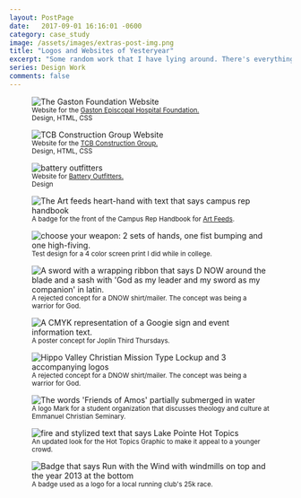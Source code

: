 ```yaml
---
layout: PostPage
date:   2017-09-01 16:16:01 -0600
category: case_study
image: /assets/images/extras-post-img.png
title: "Logos and Websites of Yesteryear"
excerpt: "Some random work that I have lying around. There's everything here from branding to illustration, to some websites that are only mildly embarrassing."
series: Design Work
comments: false
---
```

<section class="container__small mb-2">

  <figure class="container__image mt-2 mb-2">
    <img src="/assets/images/gaston_portfolio-background.jpg" alt="The Gaston Foundation Website" />
    <figcaption class="mt-half center">
      <small>Website for the <a href="https://www.gastonfoundation.org/">Gaston Episcopal Hospital Foundation.</a><br>Design, HTML, CSS</small>
    </figcaption>
  </figure>

  <figure class="container__image mb-2">
    <img src="/assets/images/tcb_portfolio-background.jpg" alt="TCB Construction Group Website" />
    <figcaption class="mt-half center">
      <small>Website for the <a href="http://tcbconstructiongroup.com/">TCB Construction Group.</a><br>Design, HTML, CSS</small>
    </figcaption>
  </figure>

  <figure class="container__image mb-2">
    <img src="/assets/images/bo-website.png" alt="battery outfitters" />
    <figcaption class="mt-half center">
      <small>Website for <a href="http://batteryoutfitters.com/">Battery Outfitters.</a><br>Design</small>
    </figcaption>
  </figure>

  <figure class="container__image mb-2 center" style="max-width: 640px !important; justify-content: center; align-self: center;">
    <img src="/assets/images/campus-rep-af.jpeg" alt="The Art feeds heart-hand with text that says campus rep handbook" />
    <figcaption class="mt-half center">
      <small>A badge for the front of the Campus Rep Handbook for <a href="www.artfeeds.org">Art Feeds</a>.</small>
    </figcaption>
  </figure>

  <figure class="container__image mb-2">
    <img src="/assets/images/choose-your-weapon.jpg" alt="choose your weapon: 2 sets of hands, one fist bumping and one high-fiving." />
    <figcaption class="mt-half center">
      <small>Test design for a 4 color screen print I did while in college.</small>
    </figcaption>
  </figure>

  <figure class="container__image mb-2">
    <img src="/assets/images/dnow-rejected.png" alt="A sword with a wrapping ribbon that says D NOW around the blade and a sash with 'God as my leader and my sword as my companion' in latin." />
    <figcaption class="mt-half center">
      <small>A rejected concept for a DNOW shirt/mailer. The concept was being a warrior for God.</small>
    </figcaption>
  </figure>

  <figure class="container__image mb-2">
    <img src="/assets/images/Capri.png" alt="A CMYK representation of a Googie sign and event information text." />
    <figcaption class="mt-half center">
      <small>A poster concept for Joplin Third Thursdays.</small>
    </figcaption>
  </figure>

  <figure class="container__image mb-2">
    <img src="/assets/images/hvcm.png" alt="Hippo Valley Christian Mission Type Lockup and 3 accompanying logos" />
    <figcaption class="mt-half center">
      <small>A rejected concept for a DNOW shirt/mailer. The concept was being a warrior for God.</small>
    </figcaption>
  </figure>

  <figure class="container__image mb-2">
    <img src="/assets/images/FOA.png" alt="The words 'Friends of Amos' partially submerged in water" />
    <figcaption class="mt-half center">
      <small>A logo Mark for a student organization that discusses theology and culture at Emmanuel Christian Seminary.</small>
    </figcaption>
  </figure>

  <figure class="container__image mb-2">
    <img src="/assets/images/hot-topics.png" alt="fire and stylized text that says Lake Pointe Hot Topics" />
    <figcaption class="mt-half center">
      <small>An updated look for the Hot Topics Graphic to make it appeal to a younger crowd.</small>
    </figcaption>
  </figure>

  <figure class="container__image mb-2">
    <img src="/assets/images/RWTW.png" alt="Badge that says Run with the Wind with windmills on top and the year 2013 at the bottom" />
    <figcaption class="mt-half center">
      <small>A badge used as a logo for a local running club's 25k race.</small>
    </figcaption>
  </figure>

</section>
